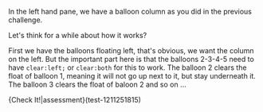 In the left hand pane, we have a balloon column as you did in the previous challenge.

Let's think for a while about how it works?

First we have the balloons floating left, that's obvious, we want the column on the left. But the important part here is that the balloons 2-3-4-5 need to have `clear:left;` or `clear:both` for this to work. The balloon 2 clears the float of balloon 1, meaning it will not go up next to it, but stay underneath it. The balloon 3 clears the float of baloon 2 and so on ...

{Check It!|assessment}(test-1211251815)